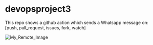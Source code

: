 # devopsproject3

This repo shows a github action which sends a Whatsapp message on: [push, pull_request, issues, fork, watch]

![My_Remote_Image](https://drive.google.com/drive/my-drive)
